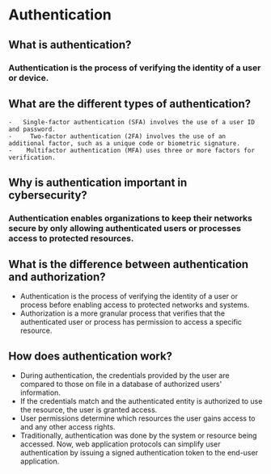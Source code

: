 # Authentication

## What is authentication?

### Authentication is the process of verifying the identity of a user or device.


## What are the different types of authentication?

    -   Single-factor authentication (SFA) involves the use of a user ID and password.
    -     Two-factor authentication (2FA) involves the use of an additional factor, such as a unique code or biometric signature.
    -    Multifactor authentication (MFA) uses three or more factors for verification.


## Why is authentication important in cybersecurity?

### Authentication enables organizations to keep their networks secure by only allowing authenticated users or processes access to protected resources.


## What is the difference between authentication and authorization?

  -  Authentication is the process of verifying the identity of a user or process before enabling access to protected networks and systems.
  -  Authorization is a more granular process that verifies that the authenticated user or process has permission to access a specific resource.


## How does authentication work?

  -  During authentication, the credentials provided by the user are compared to those on file in a database of authorized users' information.
  -  If the credentials match and the authenticated entity is authorized to use the resource, the user is granted access.
  -  User permissions determine which resources the user gains access to and any other access rights.
  -  Traditionally, authentication was done by the system or resource being accessed. Now, web application protocols can simplify user authentication by issuing a signed authentication token to the end-user application.
